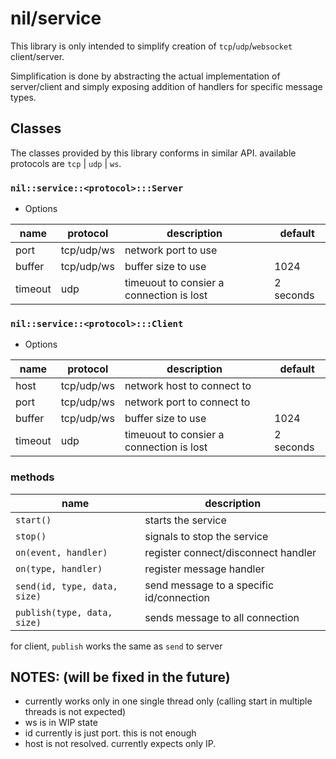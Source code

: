 # nil/service

This library is only intended to simplify creation of `tcp`/`udp`/`websocket` client/server.

Simplification is done by abstracting the actual implementation of server/client and simply exposing addition of handlers for specific message types.

## Classes

The classes provided by this library conforms in similar API. available protocols are `tcp` | `udp` | `ws`.

### `nil::service::<protocol>:::Server`

- Options

| name    | protocol    | description                              | default   |
| ------- | ----------- | ---------------------------------------- | --------- |
| port    | tcp/udp/ws  | network port to use                      |           |
| buffer  | tcp/udp/ws  | buffer size to use                       | 1024      |
| timeout | udp         | timeuout to consier a connection is lost | 2 seconds |

### `nil::service::<protocol>:::Client`

- Options

| name    | protocol    | description                              | default   |
| ------- | ----------- | ---------------------------------------- | --------- |
| host    | tcp/udp/ws  | network host to connect to               |           |
| port    | tcp/udp/ws  | network port to connect to               |           |
| buffer  | tcp/udp/ws  | buffer size to use                       | 1024      |
| timeout | udp         | timeuout to consier a connection is lost | 2 seconds |

### methods

| name                         | description                              |
| ---------------------------- | ---------------------------------------- |
| `start()`                    | starts the service                       |
| `stop()`                     | signals to stop the service              |
| `on(event, handler)`         | register connect/disconnect handler      |
| `on(type, handler)`          | register message handler                 |
| `send(id, type, data, size)` | send message to a specific id/connection |
| `publish(type, data, size)`  | sends message to all connection          |

for client, `publish` works the same as `send` to server

## NOTES: (will be fixed in the future)
- currently works only in one single thread only (calling start in multiple threads is not expected)
- ws is in WIP state
- id currently is just port. this is not enough
- host is not resolved. currently expects only IP.
